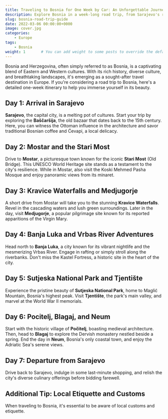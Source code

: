 ```yaml
---
title: Traveling to Bosnia for One Week by Car: An Unforgettable Journey 
description: Explore Bosnia in a week-long road trip, from Sarajevo's rich culture to Mostar's iconic bridges and the natural beauty of Sutjeska Park. Dive into history, cuisine, and breathtaking landscapes.
slug: bosnia-road-trip-guide
date: 2022-03-06 00:00:00+0000
image: cover.jpg
categories:
    - Europe
tags:
    - Bosnia
weight: 1       # You can add weight to some posts to override the default sorting (date descending)
---
```


Bosnia and Herzegovina, often simply referred to as Bosnia, is a captivating blend of Eastern and Western cultures. With its rich history, diverse culture, and breathtaking landscapes, it's emerging as a sought-after travel destination in Europe. If you're considering a road trip to Bosnia, here's a detailed one-week itinerary to help you immerse yourself in its beauty.

## Day 1: Arrival in Sarajevo

**Sarajevo**, the capital city, is a melting pot of cultures. Start your trip by exploring the **Baščaršija**, the old bazaar that dates back to the 15th century. Here, you can witness the Ottoman influence in the architecture and savor traditional Bosnian coffee and Ćevapi, a local delicacy.

## Day 2: Mostar and the Stari Most

Drive to **Mostar**, a picturesque town known for the iconic **Stari Most** (Old Bridge). This UNESCO World Heritage site stands as a testament to the city's resilience. While in Mostar, also visit the Koski Mehmed Pasha Mosque and enjoy panoramic views from its minaret.

## Day 3: Kravice Waterfalls and Medjugorje

A short drive from Mostar will take you to the stunning **Kravice Waterfalls**. Revel in the cascading waters and lush green surroundings. Later in the day, visit **Medjugorje**, a popular pilgrimage site known for its reported apparitions of the Virgin Mary.

## Day 4: Banja Luka and Vrbas River Adventures

Head north to **Banja Luka**, a city known for its vibrant nightlife and the mesmerizing Vrbas River. Engage in rafting or simply stroll along the riverbanks. Don't miss the Kastel Fortress, a historic site in the heart of the city.

## Day 5: Sutjeska National Park and Tjentište

Experience the pristine beauty of **Sutjeska National Park**, home to Maglić Mountain, Bosnia's highest peak. Visit **Tjentište**, the park's main valley, and marvel at the World War II memorials.

## Day 6: Pocitelj, Blagaj, and Neum

Start with the historic village of **Počitelj**, boasting medieval architecture. Then, head to **Blagaj** to explore the Dervish monastery nestled beside a spring. End the day in **Neum**, Bosnia's only coastal town, and enjoy the Adriatic Sea's serene views.

## Day 7: Departure from Sarajevo

Drive back to Sarajevo, indulge in some last-minute shopping, and relish the city's diverse culinary offerings before bidding farewell.

## Additional Tip: Local Etiquette and Customs

When traveling to Bosnia, it's essential to be aware of local customs and etiquette.